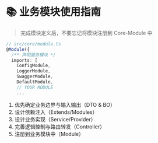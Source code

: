 # 📚 业务模块使用指南

> 完成模块定义后，不要忘记将模块注册到 Core-Module 中

```ts
// src/core/module.ts
@Module({
  /** 声明服务模块 */
  imports: [
    ConfigModule,
    LoggerModule,
    SwaggerModule,
    DefaultModule,
    // YOUR MODULE
    ...
```

1. 优先确定业务边界与输入输出（DTO & BO）
2. 设计依赖注入（Extends/Modules）
3. 设计业务实现（Service/Provider）
4. 完善逻辑控制与路由转发（Controller）
5. 注册到业务模块中（Module）
